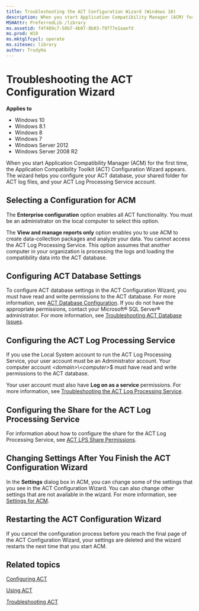 ```yaml
---
title: Troubleshooting the ACT Configuration Wizard (Windows 10)
description: When you start Application Compatibility Manager (ACM) for the first time the Application Compatibility Toolkit (ACT) Configuration Wizard appears.
MSHAttr: PreferredLib /library
ms.assetid: f4f489c7-50b7-4b07-8b03-79777e1aaefd
ms.prod: W10
ms.mktglfcycl: operate
ms.sitesec: library
author: TrudyHa
---
```


# Troubleshooting the ACT Configuration Wizard


**Applies to**

-   Windows 10
-   Windows 8.1
-   Windows 8
-   Windows 7
-   Windows Server 2012
-   Windows Server 2008 R2

When you start Application Compatibility Manager (ACM) for the first time, the Application Compatibility Toolkit (ACT) Configuration Wizard appears. The wizard helps you configure your ACT database, your shared folder for ACT log files, and your ACT Log Processing Service account.

## Selecting a Configuration for ACM


The **Enterprise configuration** option enables all ACT functionality. You must be an administrator on the local computer to select this option.

The **View and manage reports only** option enables you to use ACM to create data-collection packages and analyze your data. You cannot access the ACT Log Processing Service. This option assumes that another computer in your organization is processing the logs and loading the compatibility data into the ACT database.

## Configuring ACT Database Settings


To configure ACT database settings in the ACT Configuration Wizard, you must have read and write permissions to the ACT database. For more information, see [ACT Database Configuration](act-database-configuration.md). If you do not have the appropriate permissions, contact your Microsoft® SQL Server® administrator. For more information, see [Troubleshooting ACT Database Issues](troubleshooting-act-database-issues.md).

## Configuring the ACT Log Processing Service


If you use the Local System account to run the ACT Log Processing Service, your user account must be an Administrator account. Your computer account *&lt;domain&gt;*\\*&lt;computer&gt;*$ must have read and write permissions to the ACT database.

Your user account must also have **Log on as a service** permissions. For more information, see [Troubleshooting the ACT Log Processing Service](troubleshooting-the-act-log-processing-service.md).

## Configuring the Share for the ACT Log Processing Service


For information about how to configure the share for the ACT Log Processing Service, see [ACT LPS Share Permissions](act-lps-share-permissions.md).

## Changing Settings After You Finish the ACT Configuration Wizard


In the **Settings** dialog box in ACM, you can change some of the settings that you see in the ACT Configuration Wizard. You can also change other settings that are not available in the wizard. For more information, see [Settings for ACM](settings-for-acm.md).

## Restarting the ACT Configuration Wizard


If you cancel the configuration process before you reach the final page of the ACT Configuration Wizard, your settings are deleted and the wizard restarts the next time that you start ACM.

## Related topics


[Configuring ACT](configuring-act.md)

[Using ACT](using-act.md)

[Troubleshooting ACT](troubleshooting-act.md)

 

 






